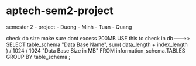# aptech-sem2-project
semester 2 - project - Duong - Minh - Tuan - Quang


check db size make sure dont excess 200MB
USE this to check in db--->> SELECT table_schema "Data Base Name",
sum( data_length + index_length ) / 1024 / 1024 "Data Base Size in MB"
FROM information_schema.TABLES GROUP BY table_schema ;